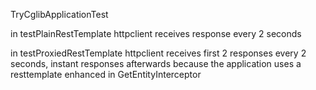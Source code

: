 TryCglibApplicationTest

in testPlainRestTemplate
httpclient receives response every 2 seconds

in testProxiedRestTemplate
httpclient receives first 2 responses every 2 seconds, instant responses afterwards
because the application uses a resttemplate enhanced in GetEntityInterceptor